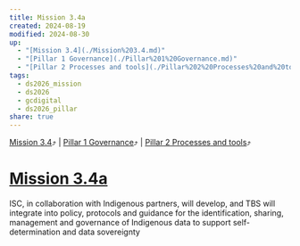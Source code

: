 ```yaml
---
title: Mission 3.4a
created: 2024-08-19
modified: 2024-08-30
up:
  - "[Mission 3.4](./Mission%203.4.md)"
  - "[Pillar 1 Governance](./Pillar%201%20Governance.md)"
  - "[Pillar 2 Processes and tools](./Pillar%202%20Processes%20and%20tools.md)"
tags:
  - ds2026_mission
  - ds2026
  - gcdigital
  - ds2026_pillar
share: true
---
```

[Mission 3.4](./Mission%203.4.md)⤴️ | [Pillar 1 Governance](./Pillar%201%20Governance.md)⤴️ | [Pillar 2 Processes and tools](./Pillar%202%20Processes%20and%20tools.md)⤴️
# [Mission 3.4a](Mission%203.4a.md)
ISC, in collaboration with Indigenous partners, will develop, and TBS will integrate into policy, protocols and guidance for the identification, sharing, management and governance of Indigenous data to support self-determination and data sovereignty
